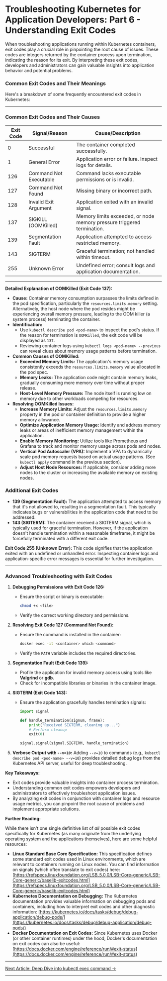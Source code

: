 # Troubleshooting Kubernetes for Application Developers: Part 6 - Understanding Exit Codes

When troubleshooting applications running within Kubernetes containers, exit codes play a crucial role in pinpointing the root cause of issues. These codes are integers returned by the container process upon termination, indicating the reason for its exit. By interpreting these exit codes, developers and administrators can gain valuable insights into application behavior and potential problems.

### Common Exit Codes and Their Meanings

Here's a breakdown of some frequently encountered exit codes in Kubernetes:

---

### **Common Exit Codes and Their Causes**

| Exit Code | Signal/Reason            | Cause/Description                                                                 |
|-----------|--------------------------|-----------------------------------------------------------------------------------|
| 0         | Successful               | The container completed successfully.                                            |
| 1         | General Error            | Application error or failure. Inspect logs for details.                          |
| 126       | Command Not Executable   | Command lacks executable permissions or is invalid.                              |
| 127       | Command Not Found        | Missing binary or incorrect path.                                                |
| 128       | Invalid Exit Argument    | Application exited with an invalid signal.                                       |
| 137       | SIGKILL (OOMKilled)      | Memory limits exceeded, or node memory pressure triggered termination.           |
| 139       | Segmentation Fault       | Application attempted to access restricted memory.                               |
| 143       | SIGTERM                  | Graceful termination; not handled within timeout.                                |
| 255       | Unknown Error            | Undefined error; consult logs and application documentation.                     |

---

**Detailed Explanation of OOMKilled (Exit Code 137):**

*   **Cause:** Container memory consumption surpasses the limits defined in the pod specification, particularly the `resources.limits.memory` setting. Alternatively, the host node where the pod resides might be experiencing overall memory pressure, leading to the OOM killer (a system process) terminating the container.
*   **Identification:**
    *   Use `kubectl describe pod <pod-name>` to inspect the pod's status. If the reason for termination is `OOMKilled`, the exit code will be displayed as `137`.
    *   Reviewing container logs using `kubectl logs <pod-name> --previous` can reveal clues about memory usage patterns before termination.
*   **Common Causes of OOMKilled:**
    *   **Exceeded Memory Limits:** The application's memory usage consistently exceeds the `resources.limits.memory` value allocated in the pod spec.
    *   **Memory Leaks:** The application code might contain memory leaks, gradually consuming more memory over time without proper release.
    *   **Host-Level Memory Pressure:** The node itself is running low on memory due to other workloads competing for resources.
*   **Resolving OOMKilled Issues:**
    *   **Increase Memory Limits:** Adjust the `resources.limits.memory` property in the pod or container definition to provide a higher memory allowance.
    *   **Optimize Application Memory Usage:** Identify and address memory leaks or areas of inefficient memory management within the application.
    *   **Enable Memory Monitoring:** Utilize tools like Prometheus and Grafana to track and monitor memory usage across pods and nodes.
    *   **Vertical Pod Autoscaler (VPA):** Implement a VPA to dynamically scale pod memory requests based on actual usage patterns. (See `kubectl apply` command in the previous section).
    *   **Adjust Host Node Resources:** If applicable, consider adding more nodes to the cluster or increasing the available memory on existing nodes.

### Additional Exit Codes

*   **139 (Segmentation Fault):** The application attempted to access memory that it's not allowed to, resulting in a segmentation fault. This typically indicates bugs or vulnerabilities in the application code that need to be addressed.
*   **143 (SIGTERM):** The container received a SIGTERM signal, which is typically used for graceful termination. However, if the application doesn't handle termination within a reasonable timeframe, it might be forcefully terminated with a different exit code.

**Exit Code 255 (Unknown Error):** This code signifies that the application exited with an undefined or unhandled error. Inspecting container logs and application-specific error messages is essential for further investigation.

---
### **Advanced Troubleshooting with Exit Codes**

1. **Debugging Permissions with Exit Code 126:**
   - Ensure the script or binary is executable:
     ```bash
     chmod +x <file>
     ```
   - Verify the correct working directory and permissions.

2. **Resolving Exit Code 127 (Command Not Found):**
   - Ensure the command is installed in the container:
     ```bash
     docker exec -it <container> which <command>
     ```
   - Verify the `PATH` variable includes the required directories.

3. **Segmentation Fault (Exit Code 139):**
   - Profile the application for invalid memory access using tools like **Valgrind** or **gdb**.
   - Check for incompatible libraries or binaries in the container image.

4. **SIGTERM (Exit Code 143):**
   - Ensure the application gracefully handles termination signals:
     ```python
     import signal

     def handle_termination(signum, frame):
         print("Received SIGTERM, cleaning up...")
         # Perform cleanup
         exit(0)

     signal.signal(signal.SIGTERM, handle_termination)
     ```

5. **Verbose Output with `--v=10`:**
   Adding `--v=10` to commands (e.g., `kubectl describe pod <pod-name> --v=10`) provides detailed debug logs from the Kubernetes API server, useful for deep troubleshooting.


**Key Takeaways:**

*   Exit codes provide valuable insights into container process termination.
*   Understanding common exit codes empowers developers and administrators to effectively troubleshoot application issues.
*   By analyzing exit codes in conjunction with container logs and resource usage metrics, you can pinpoint the root cause of problems and implement appropriate solutions.

**Further Reading:**

While there isn't one single definitive list of *all* possible exit codes specifically for Kubernetes (as many originate from the underlying operating system and the applications themselves), here are some helpful resources:

*   **Linux Standard Base Core Specification:** This specification defines some standard exit codes used in Linux environments, which are relevant to containers running on Linux nodes. You can find information on signals (which often translate to exit codes) here: [https://refspecs.linuxfoundation.org/LSB_5.0.0/LSB-Core-generic/LSB-Core-generic/baselib-exitcodes.html](https://refspecs.linuxfoundation.org/LSB_5.0.0/LSB-Core-generic/LSB-Core-generic/baselib-exitcodes.html)
*   **Kubernetes Documentation on Debugging:** The Kubernetes documentation provides valuable information on debugging pods and containers, including how to interpret exit codes and other diagnostic information: [https://kubernetes.io/docs/tasks/debug/debug-application/debug-pods/](https://kubernetes.io/docs/tasks/debug/debug-application/debug-pods/)
*   **Docker Documentation on Exit Codes:** Since Kubernetes uses Docker (or other container runtimes) under the hood, Docker's documentation on exit codes can also be useful: [https://docs.docker.com/engine/reference/run/#exit-status](https://docs.docker.com/engine/reference/run/#exit-status)

---

[Next Article: Deep Dive into kubectl exec command →](./7_exec.md)

---
